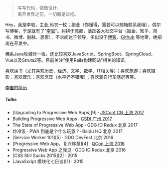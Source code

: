 > 写写代码，做做设计，  
> 离开世界之前，一切都是过程。

Hey，我是李岩，主业,码农一枚；副业（你懂得，需要可以邮箱联系我哦），偶尔写博客，于是就有了”[李岩](https://liyan0411.github.io)“。躬耕于魔都，活跃各大社交平台（掘金、知乎、简书、微博、脉脉、思否），不求闻达于领导，多出没于[博客](https://liyan0411.github.io)、[Github](http://github.com/liyan0411) 等地带，绝招尚在开发中。

佛系Java攻城师一枚。还比较喜欢JavaScript、SpringBoot、SpringCloud、Vue以及Struts2等。目前关注”使用Rails构建网站”相关的知识。

喜欢读书（尤其喜欢历史、经济、文学、数学、IT相关等）；喜欢旅游；喜欢摄影；喜欢音乐；喜欢烹饪（水平还不错哦）；喜欢骑自行车瞎逛等等。

[李岩的简历](https://liyan0411.github.io/demo/aboutme/index.html)

##### Talks

- [Upgrading to Progressive Web Apps][9] · [JSConf CN 上海 2017](http://2017.jsconf.cn/)
- Building Progressive Web Apps · [CSDI 广州 2017](http://www.csdisummit.com/)
- The State of Progressive Web App · GDG IO Redux 北京 2017
- 炒冷饭 · PWA 到底是个什么玩意？· Baidu HQ 北京 2017
- [Service Worker 101][5] · GDG DevFest 北京 2016
- [Progressive Web App，复兴序章][4] · [QCon 上海 2016](http://2016.qconshanghai.com/presentation/3111)
- Progressive Web App 之我见 · GDG IO Redux 北京 2016
- [CSS Still Sucks 2015][2] · 2015
- [JavaScript 模块化七日谈][1] · 2015

<!-- [1]: //huangxuan.me/2015/07/09/js-module-7day/
[2]: //huangxuan.me/2015/12/28/css-sucks-2015/
[3]: //huangxuan.me/2016/06/05/pwa-in-my-pov/
[4]: //huangxuan.me/2016/10/20/pwa-qcon2016/
[5]: //huangxuan.me/2016/11/20/sw-101-gdgdf/
[6]: https://yanshuo.io/assets/player/?deck=58ac8598b123db0067292f92 "PWA Rehashing"
[7]: https://yanshuo.io/assets/player/?deck=593ad6fbfe88c2006a0a0d6d "The State of PWA"
[8]: https://yanshuo.io/assets/player/?deck=594d673d570c357d0698a950 "Building PWA"
[9]: //huangxuan.me/jsconfcn2017/ -->
